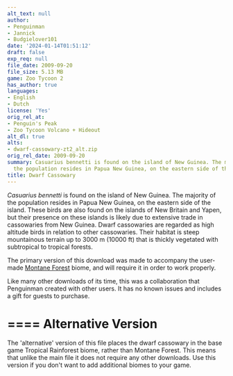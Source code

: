 ```yaml
---
alt_text: null
author:
- Penguinman
- Jannick
- Budgielover101
date: '2024-01-14T01:51:12'
draft: false
exp_req: null
file_date: 2009-09-20
file_size: 5.13 MB
game: Zoo Tycoon 2
has_author: true
languages:
- English
- Dutch
license: 'Yes'
orig_rel_at:
- Penguin's Peak
- Zoo Tycoon Volcano + Hideout
alt_dl: true
alts:
- dwarf-cassowary-zt2_alt.zip
orig_rel_date: 2009-09-20
summary: Casuarius bennetti is found on the island of New Guinea. The majority of
  the population resides in Papua New Guinea, on the eastern side of the island.
title: Dwarf Cassowary
---
```

*Casuarius bennetti* is found on the island of New Guinea. The majority of the population resides in Papua New Guinea, on the eastern side of the island. These birds are also found on the islands of New Britain and Yapen, but their presence on these islands is likely due to extensive trade in cassowaries from New Guinea. Dwarf cassowaries are regarded as high altitude birds in relation to other cassowaries. Their habitat is steep mountainous terrain up to 3000 m (10000 ft) that is thickly vegetated with subtropical to tropical forests.

The primary version of this download was made to accompany the user-made [Montane Forest](<https://www.zooberry.org/mods/zt2/biomes/montane-forest/>) biome, and will require it in order to work properly.

Like many other downloads of its time, this was a collaboration that Penguinman created with other users. It has no known issues and includes a gift for guests to purchase.

====
Alternative Version
====

The 'alternative' version of this file places the dwarf cassowary in the base game Tropical Rainforest biome, rather than Montane Forest. This means that unlike the main file it does not require any other downloads. Use this version if you don't want to add additional biomes to your game.